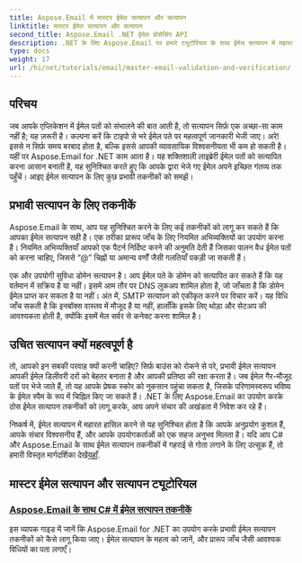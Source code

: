 ```yaml
---
title: Aspose.Email में मास्टर ईमेल सत्यापन और सत्यापन
linktitle: मास्टर ईमेल सत्यापन और सत्यापन
second_title: Aspose.Email .NET ईमेल प्रोसेसिंग API
description: .NET के लिए Aspose.Email पर हमारे ट्यूटोरियल के साथ ईमेल सत्यापन में महारत हासिल करें। आसान-से-अनुसरण गाइड के साथ प्रभावी तकनीकें, सत्यापन विधियाँ और बहुत कुछ सीखें।
type: docs
weight: 17
url: /hi/net/tutorials/email/master-email-validation-and-verification/
---
```

## परिचय

जब आपके एप्लिकेशन में ईमेल पतों को संभालने की बात आती है, तो सत्यापन सिर्फ़ एक अच्छा-सा काम नहीं है; यह ज़रूरी है। कल्पना करें कि टाइपो से भरे ईमेल पते पर महत्वपूर्ण जानकारी भेजी जाए। अरे! इससे न सिर्फ़ समय बरबाद होता है, बल्कि इससे आपकी व्यावसायिक विश्वसनीयता भी कम हो सकती है। यहीं पर Aspose.Email for .NET काम आता है। यह शक्तिशाली लाइब्रेरी ईमेल पतों को सत्यापित करना आसान बनाती है, यह सुनिश्चित करते हुए कि आपके द्वारा भेजे गए ईमेल अपने इच्छित गंतव्य तक पहुँचें। आइए ईमेल सत्यापन के लिए कुछ प्रभावी तकनीकों को समझें।

## प्रभावी सत्यापन के लिए तकनीकें

Aspose.Email के साथ, आप यह सुनिश्चित करने के लिए कई तकनीकों को लागू कर सकते हैं कि आपका ईमेल सत्यापन सही है। एक तरीका प्रारूप जाँच के लिए नियमित अभिव्यक्तियों का उपयोग करना है। नियमित अभिव्यक्तियाँ आपको एक पैटर्न निर्दिष्ट करने की अनुमति देती हैं जिसका पालन वैध ईमेल पतों को करना चाहिए, जिससे “@” चिह्नों या अमान्य वर्णों जैसी गलतियाँ पकड़ी जा सकती हैं। 

एक और उपयोगी सुविधा डोमेन सत्यापन है। आप ईमेल पते के डोमेन को सत्यापित कर सकते हैं कि यह वर्तमान में सक्रिय है या नहीं। इसमें आम तौर पर DNS लुकअप शामिल होता है, जो जाँचता है कि डोमेन ईमेल प्राप्त कर सकता है या नहीं। अंत में, SMTP सत्यापन को एकीकृत करने पर विचार करें। यह विधि जाँच सकती है कि इनबॉक्स वास्तव में मौजूद है या नहीं, हालाँकि इसके लिए थोड़ा और सेटअप की आवश्यकता होती है, क्योंकि इसमें मेल सर्वर से कनेक्ट करना शामिल है।

## उचित सत्यापन क्यों महत्वपूर्ण है

तो, आपको इन सबकी परवाह क्यों करनी चाहिए? सिर्फ़ बाउंस को रोकने से परे, प्रभावी ईमेल सत्यापन आपकी ईमेल डिलीवरी दरों को बेहतर बनाता है और आपकी प्रतिष्ठा की रक्षा करता है। जब ईमेल गैर-मौजूद पतों पर भेजे जाते हैं, तो यह आपके प्रेषक स्कोर को नुकसान पहुंचा सकता है, जिसके परिणामस्वरूप भविष्य के ईमेल स्पैम के रूप में चिह्नित किए जा सकते हैं। .NET के लिए Aspose.Email का उपयोग करके ठोस ईमेल सत्यापन तकनीकों को लागू करके, आप अपने संचार की अखंडता में निवेश कर रहे हैं।

 निष्कर्ष में, ईमेल सत्यापन में महारत हासिल करने से यह सुनिश्चित होता है कि आपके अनुप्रयोग कुशल हैं, आपके संचार विश्वसनीय हैं, और आपके उपयोगकर्ताओं को एक सहज अनुभव मिलता है। यदि आप C# और Aspose.Email के साथ ईमेल सत्यापन तकनीकों में गहराई से गोता लगाने के लिए उत्सुक हैं, तो हमारी विस्तृत मार्गदर्शिका देखें[यहाँ](./email-validation-techniques/).


## मास्टर ईमेल सत्यापन और सत्यापन ट्यूटोरियल
### [Aspose.Email के साथ C# में ईमेल सत्यापन तकनीकें](./email-validation-techniques/)
इस व्यापक गाइड में जानें कि Aspose.Email for .NET का उपयोग करके प्रभावी ईमेल सत्यापन तकनीकों को कैसे लागू किया जाए। ईमेल सत्यापन के महत्व को जानें, और प्रारूप जाँच जैसी आवश्यक विधियों का पता लगाएँ।